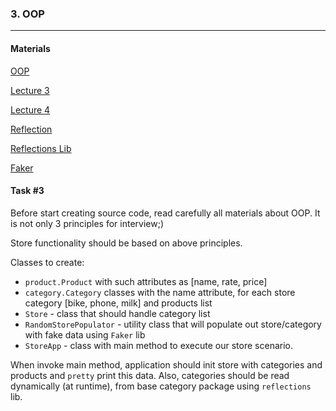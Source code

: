 ### 3. OOP

----
#### Materials

[OOP](https://docs.oracle.com/javase/tutorial/java/concepts/index.html)

[Lecture 3](https://coherentsolutions.sharepoint.com/sites/training-center/_layouts/15/WopiFrame.aspx?sourcedoc=%7b21357CB9-7D9D-4E18-AD42-22ADC9979308%7d&file=L3.pptx&action=default)

[Lecture 4](https://coherentsolutions.sharepoint.com/sites/training-center/_layouts/15/WopiFrame.aspx?sourcedoc=%7b87729213-AD13-40A5-876C-67E647EC725A%7d&file=L4.pptx&action=default)

[Reflection](https://docs.oracle.com/javase/tutorial/reflect/)

[Reflections Lib](https://github.com/ronmamo/reflections)

[Faker](https://github.com/DiUS/java-faker)

#### Task #3

Before start creating source code, read carefully all materials about OOP. It is not only 3 principles for interview;)

Store functionality should be based on above principles.

Classes to create:

- `product.Product` with such attributes as [name, rate, price]
- `category.Category` classes with the name attribute, for each store category [bike, phone, milk] and products list
- `Store` - class that should handle category list
- `RandomStorePopulator` - utility class that will populate out store/category with fake data using `Faker` lib
- `StoreApp` - class with main method to execute our store scenario.

When invoke main method, application should init store with categories and products and `pretty` print this data.
Also, categories should be read dynamically (at runtime), from base category package using `reflections` lib.
